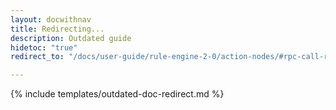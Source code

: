 ```yaml
---
layout: docwithnav
title: Redirecting...
description: Outdated guide
hidetoc: "true"
redirect_to: "/docs/user-guide/rule-engine-2-0/action-nodes/#rpc-call-reply-node"

---
```


{% include templates/outdated-doc-redirect.md %}